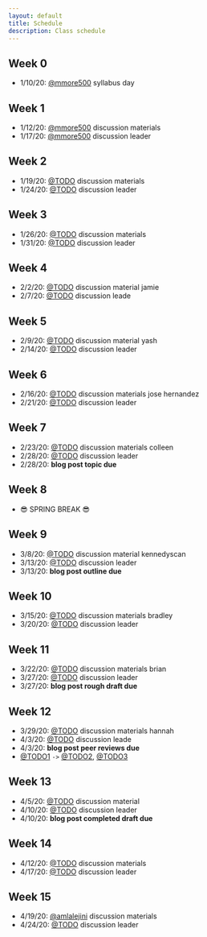 ```yaml
---
layout: default
title: Schedule
description: Class schedule
---
```


## Week 0
* 1/10/20: [@mmore500](https://github.com/mmore500) syllabus day

## Week 1
* 1/12/20: [@mmore500](https://github.com/TODO) discussion materials
* 1/17/20: [@mmore500](https://github.com/TODO) discussion leader

## Week 2
* 1/19/20: [@TODO](https://github.com/TODO) discussion materials
* 1/24/20: [@TODO](https://github.com/TODO) discussion leader

## Week 3
* 1/26/20: [@TODO](https://github.com/TODO) discussion materials
* 1/31/20: [@TODO](https://github.com/TODO) discussion leader

## Week 4
*  2/2/20: [@TODO](https://github.com/TODO) discussion material jamie
*  2/7/20: [@TODO](https://github.com/TODO) discussion leade

## Week 5
*  2/9/20: [@TODO](https://github.com/TODO) discussion material yash
* 2/14/20: [@TODO](https://github.com/TODO) discussion leader

## Week 6
* 2/16/20: [@TODO](https://github.com/TODO) discussion materials jose hernandez
* 2/21/20: [@TODO](https://github.com/TODO) discussion leader

## Week 7
* 2/23/20: [@TODO](https://github.com/TODO) discussion materials colleen
* 2/28/20: [@TODO](https://github.com/TODO) discussion leader
* 2/28/20: **blog post topic due**

## Week 8
* 😎 SPRING BREAK 😎

## Week 9
*  3/8/20: [@TODO](https://github.com/TODO) discussion material kennedyscan
* 3/13/20: [@TODO](https://github.com/TODO) discussion leader
* 3/13/20: **blog post outline due**

## Week 10
* 3/15/20: [@TODO](https://github.com/TODO) discussion materials bradley
* 3/20/20: [@TODO](https://github.com/TODO) discussion leader


## Week 11
* 3/22/20: [@TODO](https://github.com/TODO) discussion materials brian
* 3/27/20: [@TODO](https://github.com/TODO) discussion leader
* 3/27/20: **blog post rough draft due**

## Week 12
* 3/29/20: [@TODO](https://github.com/TODO) discussion materials hannah
*  4/3/20: [@TODO](https://github.com/TODO) discussion leade
*  4/3/20: **blog post peer reviews due**
  * [@TODO1](https://github.com/TODO) `->` [@TODO2](https://github.com/TODO), [@TODO3](https://github.com/TODO)

## Week 13
*  4/5/20: [@TODO](https://github.com/TODO) discussion material
* 4/10/20: [@TODO](https://github.com/TODO) discussion leader
* 4/10/20: **blog post completed draft due**

## Week 14
* 4/12/20: [@TODO](https://github.com/TODO) discussion materials
* 4/17/20: [@TODO](https://github.com/TODO) discussion leader

## Week 15
* 4/19/20: [@amlalejini](https://github.com/TODO) discussion materials 
* 4/24/20: [@TODO](https://github.com/TODO) discussion leader
